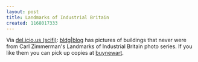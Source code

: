 ```yaml
---
layout: post
title: Landmarks of Industrial Britain
created: 1168017333
---
```

Via [del.icio.us (scifi)](http://www.mcdemarco.net/aggregator/sources/25):  [bldg|blog](http://bldgblog.blogspot.com/2007/01/fictional-ruins-from-fictional-worlds.html) has pictures of buildings that never were from Carl Zimmerman's Landmarks of Industrial Britain photo series.  If you like them you can pick up copies at [buynewart](http://www.buynewart.com/buy_art/buy_conceptual_art/178/carl_zimmerman.aspx).
